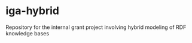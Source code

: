 # iga-hybrid
Repository for the internal grant project involving hybrid modeling of RDF knowledge bases
